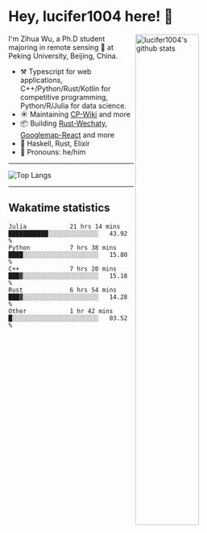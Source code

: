 # Hey, lucifer1004 here! :wave:

<img width="50%" align="right" alt="lucifer1004's github stats" src="https://github-readme-stats.vercel.app/api?username=lucifer1004&show_icons=true">

I'm Zihua Wu, a Ph.D student majoring in remote sensing :satellite: at Peking University, Beijing, China.

- :hammer_and_pick: Typescript for web applications, C++/Python/Rust/Kotlin for competitive programming, Python/R/Julia for data science.
- :sunny: Maintaining [CP-Wiki](https://cp-wiki.vercel.app) and more 
- :package: Building [Rust-Wechaty](https://github.com/wechaty/rust-wechaty), [Googlemap-React](https://github.com/googlemap-react/googlemap-react) and more
- :seedling: Haskell, Rust, Elixir
- :man: Pronouns: he/him

---

![Top Langs](https://github-readme-stats.vercel.app/api/top-langs/?username=lucifer1004&layout=compact)

---

## Wakatime statistics

<!--START_SECTION:waka-->

```text
Julia            21 hrs 14 mins  ███████████░░░░░░░░░░░░░░   43.92 %
Python           7 hrs 38 mins   ████░░░░░░░░░░░░░░░░░░░░░   15.80 %
C++              7 hrs 20 mins   ███▓░░░░░░░░░░░░░░░░░░░░░   15.18 %
Rust             6 hrs 54 mins   ███▓░░░░░░░░░░░░░░░░░░░░░   14.28 %
Other            1 hr 42 mins    █░░░░░░░░░░░░░░░░░░░░░░░░   03.52 %
```

<!--END_SECTION:waka-->
